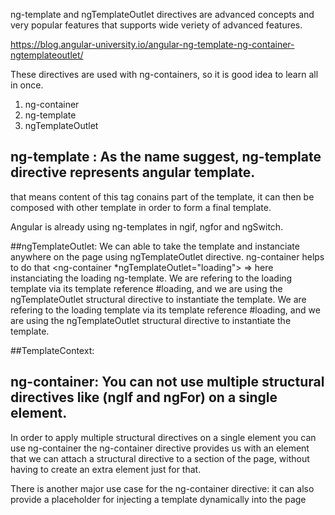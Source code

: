 ng-template and ngTemplateOutlet directives are advanced concepts and very popular features 
that supports wide veriety of advanced features.

https://blog.angular-university.io/angular-ng-template-ng-container-ngtemplateoutlet/

These directives are used with ng-containers, so it is good idea to learn all in once. 
1. ng-container
2. ng-template
3. ngTemplateOutlet

## ng-template : As the name suggest, ng-template directive represents angular template. 
that means content of this tag conains part of the template, it can then be composed with other template in order 
to form a final template. 

Angular is already using ng-templates in ngif, ngfor and ngSwitch. 

##ngTemplateOutlet: We can able to take the template and instanciate anywhere on the page using 
  ngTemplateOutlet directive. 
  ng-container helps to do that
  <ng-container *ngTemplateOutlet="loading"></ng-container>  => here instanciating the loading ng-template.
  We are refering to the loading template via its template reference #loading, and we are using 
  the ngTemplateOutlet structural directive to instantiate the template.
  We are refering to the loading template via its template reference #loading, and we are
  using the ngTemplateOutlet structural directive to instantiate the template.

##TemplateContext: 

## ng-container: You can not use multiple structural directives like (ngIf and ngFor) on a single element.
In order to apply multiple structural directives on a single element you can use ng-container
the ng-container directive provides us with an element that we can attach a structural directive to a section
of the page, without having to create an extra element just for that.

There is another major use case for the ng-container directive: it can also provide a placeholder 
for injecting a template dynamically into the page

